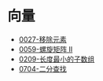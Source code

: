 # 向量

- [0027-移除元素](_source/DSNA/Vector/lc0027.md)
- [0059-螺旋矩阵 II](_source/DSNA/Vector/lc0059.md)
- [0209-长度最小的子数组](_source/DSNA/Vector/lc0209.md)
- [0704-二分查找](_source/DSNA/Vector/lc0704.md)